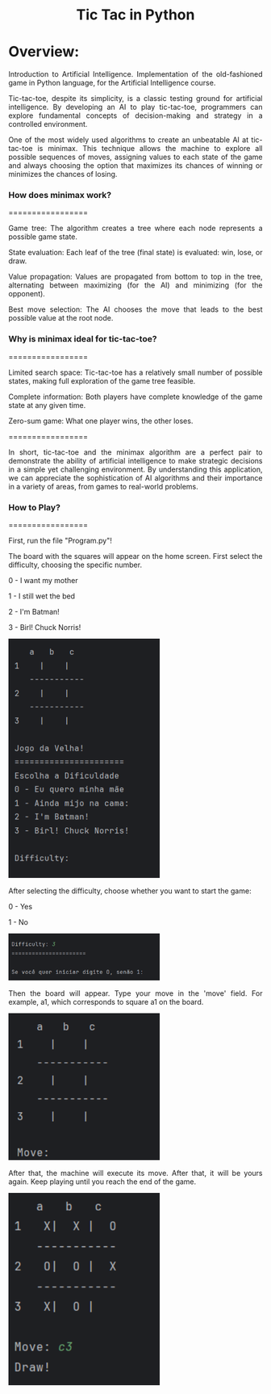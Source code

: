<h1 align="center">Tic Tac in Python</h1>

Overview:
=================

<p align="justify">Introduction to Artificial Intelligence. Implementation of the old-fashioned game in Python language, for the Artificial Intelligence course.</p>
<p align="justify">Tic-tac-toe, despite its simplicity, is a classic testing ground for artificial intelligence. By developing an AI to play tic-tac-toe, programmers can explore fundamental concepts of decision-making and strategy in a controlled environment.</p>
<p align="justify">One of the most widely used algorithms to create an unbeatable AI at tic-tac-toe is minimax. This technique allows the machine to explore all possible sequences of moves, assigning values ​​to each state of the game and always choosing the option that maximizes its chances of winning or minimizes the chances of losing.</p>


<h3>How does minimax work?</h3>
=================

<p align="justify">Game tree: The algorithm creates a tree where each node represents a possible game state.</p>
<p align="justify">State evaluation: Each leaf of the tree (final state) is evaluated: win, lose, or draw.</p>
<p align="justify">Value propagation: Values ​​are propagated from bottom to top in the tree, alternating between maximizing (for the AI) and minimizing (for the opponent).</p>
<p align="justify">Best move selection: The AI ​​chooses the move that leads to the best possible value at the root node.</p>

<h3>Why is minimax ideal for tic-tac-toe?</h3>
=================

<p align="justify">Limited search space: Tic-tac-toe has a relatively small number of possible states, making full exploration of the game tree feasible.</p>
<p align="justify">Complete information: Both players have complete knowledge of the game state at any given time.</p>
<p align="justify">Zero-sum game: What one player wins, the other loses.</p>

=================
<p align="justify">In short, tic-tac-toe and the minimax algorithm are a perfect pair to demonstrate the ability of artificial intelligence to make strategic decisions in a simple yet challenging environment. By understanding this application, we can appreciate the sophistication of AI algorithms and their importance in a variety of areas, from games to real-world problems.</p>

<h3>How to Play?</h3>
=================

<p align="justify">First, run the file "Program.py"!</p>

<p align="justify">The board with the squares will appear on the home screen. First select the difficulty, choosing the specific number.</p>
<p align="justify">0 - I want my mother</p>
<p align="justify">1 - I still wet the bed</p>
<p align="justify">2 - I'm Batman!</p>
<p align="justify">3 - Birl! Chuck Norris!</p>

<img src="img/inicio.png" width="300">

<p align="justify">After selecting the difficulty, choose whether you want to start the game:</p>
<p align="justify">0 - Yes</p>
<p align="justify">1 - No</p>

<img src="img/jogador.png" width="300">

<p align="justify">Then the board will appear. Type your move in the 'move' field. For example, a1, which corresponds to square a1 on the board.</p>

<img src="img/move.png" width="300">

<p align="justify">After that, the machine will execute its move. After that, it will be yours again. Keep playing until you reach the end of the game.</p>

<img src="img/final.png" width="300">
